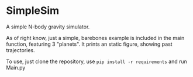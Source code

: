 # SimpleSim
A simple N-body gravity simulator. 

As of right know, just a simple, barebones example is included in the main function, featuring 3 "planets". It prints an static figure, showing past trajectories.

To use, just clone the repository, use `pip install -r requirements` and run Main.py 
